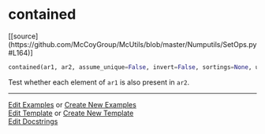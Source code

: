# <a id="McUtils.Numputils.SetOps.contained">contained</a>
<div class="docs-source-link" markdown="1">
[[source](https://github.com/McCoyGroup/McUtils/blob/master/Numputils/SetOps.py#L164)]
</div>

```python
contained(ar1, ar2, assume_unique=False, invert=False, sortings=None, union_sorting=None, method=None): 
```
Test whether each element of `ar1` is also present in `ar2`. 



___

[Edit Examples](https://github.com/McCoyGroup/McUtils/edit/gh-pages/ci/examples/McUtils/Numputils/SetOps/contained.md) or 
[Create New Examples](https://github.com/McCoyGroup/McUtils/new/gh-pages/?filename=ci/examples/McUtils/Numputils/SetOps/contained.md) <br/>
[Edit Template](https://github.com/McCoyGroup/McUtils/edit/gh-pages/ci/docs/McUtils/Numputils/SetOps/contained.md) or 
[Create New Template](https://github.com/McCoyGroup/McUtils/new/gh-pages/?filename=ci/docs/templates/McUtils/Numputils/SetOps/contained.md) <br/>
[Edit Docstrings](https://github.com/McCoyGroup/McUtils/edit/master/Numputils/SetOps.py#L164?message=Update%20Docs)